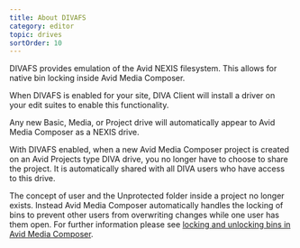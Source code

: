 ```yaml
---
title: About DIVAFS
category: editor
topic: drives
sortOrder: 10
---
```


DIVAFS provides emulation of the Avid NEXIS filesystem.
This allows for native bin locking inside Avid Media Composer.

When DIVAFS is enabled for your site, DIVA Client will install a driver on your edit suites to enable this functionality.

Any new Basic, Media, or Project drive will automatically appear to Avid Media Composer as a NEXIS drive.

With DIVAFS enabled, when a new Avid Media Composer project is created on an Avid Projects type DIVA drive, you no longer have to choose to share the project.
It is automatically shared with all DIVA users who have access to this drive.

The concept of user and the Unprotected folder inside a project no longer exists.
Instead Avid Media Composer automatically handles the locking of bins to prevent other users from overwriting changes while one user has them open.
For further information please see [locking and unlocking bins in Avid Media Composer](/v3/editor/locking-and-unlocking-bins.html).